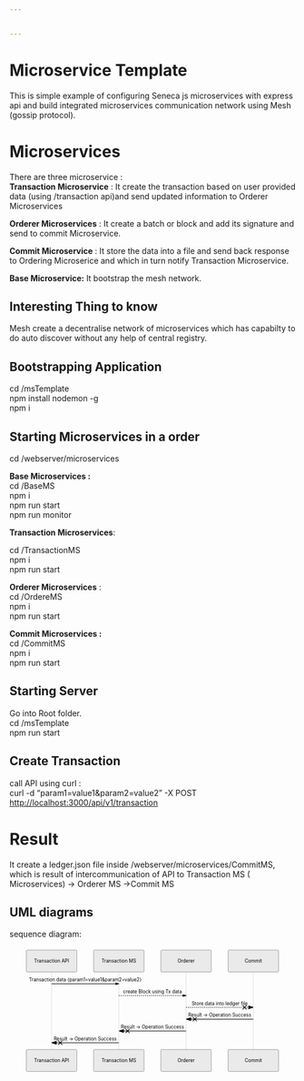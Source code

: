 ```yaml
---


---
```


<h1 id="microservice-template">Microservice Template</h1>
<p>This is simple example of configuring Seneca js microservices with express api and build integrated microservices communication network using Mesh (gossip protocol).</p>
<h1 id="microservices">Microservices</h1>
<p>There are three microservice :<br>
<strong>Transaction Microservice</strong> : It create the transaction based on user provided data (using /transaction api)and send updated information to Orderer Microservices</p>
<p><strong>Orderer Microservices</strong> : It create a batch or block and add its signature and send to commit Microservice.</p>
<p><strong>Commit Microservice</strong> : It store the data into a file and send back response to Ordering Microserice and which in turn notify Transaction Microservice.</p>
<p><strong>Base Microservice:</strong> It bootstrap the mesh network.</p>
<h2 id="interesting-thing-to-know">Interesting Thing to know</h2>
<p>Mesh create a decentralise network of microservices which has capabilty to do auto discover without any help of central registry.</p>
<h2 id="bootstrapping-application">Bootstrapping Application</h2>
<p>cd /msTemplate<br>
npm install nodemon -g<br>
npm i</p>
<h2 id="starting-microservices-in-a-order">Starting Microservices in a order</h2>
<p>cd /webserver/microservices</p>
<p><strong>Base Microservices :</strong><br>
cd /BaseMS<br>
npm i<br>
npm run start<br>
npm run monitor</p>
<p><strong>Transaction Microservices</strong>:</p>
<p>cd /TransactionMS<br>
npm i<br>
npm run start</p>
<p><strong>Orderer Microservices</strong> :<br>
cd /OrdereMS<br>
npm i<br>
npm run start</p>
<p><strong>Commit Microservices :</strong><br>
cd /CommitMS<br>
npm i<br>
npm run start</p>
<h2 id="starting-server">Starting Server</h2>
<p>Go into Root folder.<br>
cd /msTemplate<br>
npm run start</p>
<h2 id="create-transaction">Create Transaction</h2>
<p>call API using curl :<br>
curl -d “param1=value1&amp;param2=value2” -X POST <a href="http://localhost:3000/api/v1/transaction">http://localhost:3000/api/v1/transaction</a></p>
<h1 id="result">Result</h1>
<p>It create a ledger.json file inside /webserver/microservices/CommitMS, which is result of intercommunication of API to Transaction MS ( Microservices) -&gt; Orderer MS -&gt;Commit MS</p>
<h2 id="uml-diagrams">UML diagrams</h2>
<p>sequence diagram:</p>
<div class="mermaid"><svg xmlns="http://www.w3.org/2000/svg" id="mermaid-svg-x5wnB5prEdEGjAw6" height="100%" width="100%" style="max-width:850px;" viewBox="-50 -10 850 371"><g></g><g><line id="actor1697" x1="75" y1="5" x2="75" y2="360" class="actor-line" stroke-width="0.5px" stroke="#999"></line><rect x="0" y="0" fill="#eaeaea" stroke="#666" width="150" height="65" rx="3" ry="3" class="actor"></rect><text x="75" y="32.5" dominant-baseline="central" alignment-baseline="central" class="actor" style="text-anchor: middle;"><tspan x="75" dy="0">Transaction API</tspan></text></g><g><line id="actor1698" x1="275" y1="5" x2="275" y2="360" class="actor-line" stroke-width="0.5px" stroke="#999"></line><rect x="200" y="0" fill="#eaeaea" stroke="#666" width="150" height="65" rx="3" ry="3" class="actor"></rect><text x="275" y="32.5" dominant-baseline="central" alignment-baseline="central" class="actor" style="text-anchor: middle;"><tspan x="275" dy="0">Transaction MS</tspan></text></g><g><line id="actor1699" x1="475" y1="5" x2="475" y2="360" class="actor-line" stroke-width="0.5px" stroke="#999"></line><rect x="400" y="0" fill="#eaeaea" stroke="#666" width="150" height="65" rx="3" ry="3" class="actor"></rect><text x="475" y="32.5" dominant-baseline="central" alignment-baseline="central" class="actor" style="text-anchor: middle;"><tspan x="475" dy="0">Orderer</tspan></text></g><g><line id="actor1700" x1="675" y1="5" x2="675" y2="360" class="actor-line" stroke-width="0.5px" stroke="#999"></line><rect x="600" y="0" fill="#eaeaea" stroke="#666" width="150" height="65" rx="3" ry="3" class="actor"></rect><text x="675" y="32.5" dominant-baseline="central" alignment-baseline="central" class="actor" style="text-anchor: middle;"><tspan x="675" dy="0">Commit</tspan></text></g><defs><marker id="arrowhead" refX="5" refY="2" markerWidth="6" markerHeight="4" orient="auto"><path d="M 0,0 V 4 L6,2 Z"></path></marker></defs><defs><marker id="crosshead" markerWidth="15" markerHeight="8" orient="auto" refX="16" refY="4"><path fill="black" stroke="#000000" stroke-width="1px" d="M 9,2 V 6 L16,4 Z" style="stroke-dasharray: 0, 0;"></path><path fill="none" stroke="#000000" stroke-width="1px" d="M 0,1 L 6,7 M 6,1 L 0,7" style="stroke-dasharray: 0, 0;"></path></marker></defs><g><text x="175" y="93" class="messageText" style="text-anchor: middle;">Transaction data {param1=value1&amp;param2=value2}</text><line x1="75" y1="100" x2="275" y2="100" class="messageLine0" stroke-width="2" stroke="black" marker-end="url(#arrowhead)" style="fill: none;"></line></g><g><text x="375" y="128" class="messageText" style="text-anchor: middle;">create Block using Tx data</text><line x1="275" y1="135" x2="475" y2="135" class="messageLine1" stroke-width="2" stroke="black" marker-end="url(#arrowhead)" style="stroke-dasharray: 3, 3; fill: none;"></line></g><g><text x="575" y="163" class="messageText" style="text-anchor: middle;">Store data into ledger file</text><line x1="475" y1="170" x2="675" y2="170" class="messageLine1" stroke-width="2" stroke="black" marker-end="url(#crosshead)" style="stroke-dasharray: 3, 3; fill: none;"></line></g><g><text x="575" y="198" class="messageText" style="text-anchor: middle;">Result -&gt; Operation Success</text><line x1="675" y1="205" x2="475" y2="205" class="messageLine0" stroke-width="2" stroke="black" marker-end="url(#crosshead)" style="fill: none;"></line></g><g><text x="375" y="233" class="messageText" style="text-anchor: middle;">Result -&gt; Operation Success</text><line x1="475" y1="240" x2="275" y2="240" class="messageLine0" stroke-width="2" stroke="black" marker-end="url(#crosshead)" style="fill: none;"></line></g><g><text x="175" y="268" class="messageText" style="text-anchor: middle;">Result -&gt; Operation Success</text><line x1="275" y1="275" x2="75" y2="275" class="messageLine0" stroke-width="2" stroke="black" marker-end="url(#crosshead)" style="fill: none;"></line></g><g><rect x="0" y="295" fill="#eaeaea" stroke="#666" width="150" height="65" rx="3" ry="3" class="actor"></rect><text x="75" y="327.5" dominant-baseline="central" alignment-baseline="central" class="actor" style="text-anchor: middle;"><tspan x="75" dy="0">Transaction API</tspan></text></g><g><rect x="200" y="295" fill="#eaeaea" stroke="#666" width="150" height="65" rx="3" ry="3" class="actor"></rect><text x="275" y="327.5" dominant-baseline="central" alignment-baseline="central" class="actor" style="text-anchor: middle;"><tspan x="275" dy="0">Transaction MS</tspan></text></g><g><rect x="400" y="295" fill="#eaeaea" stroke="#666" width="150" height="65" rx="3" ry="3" class="actor"></rect><text x="475" y="327.5" dominant-baseline="central" alignment-baseline="central" class="actor" style="text-anchor: middle;"><tspan x="475" dy="0">Orderer</tspan></text></g><g><rect x="600" y="295" fill="#eaeaea" stroke="#666" width="150" height="65" rx="3" ry="3" class="actor"></rect><text x="675" y="327.5" dominant-baseline="central" alignment-baseline="central" class="actor" style="text-anchor: middle;"><tspan x="675" dy="0">Commit</tspan></text></g></svg></div>

